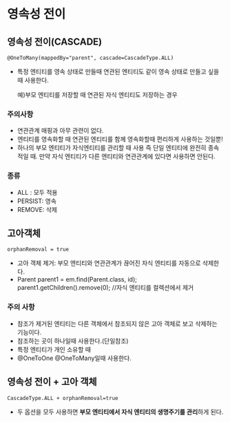 # 영속성 전이

## 영속성 전이(CASCADE)
`@OneToMany(mappedBy="parent", cascade=CascadeType.ALL)`
- 특정 엔티티를 영속 상태로 만들때 연관된 엔티티도 같이 영속 상태로 만들고 싶을 때 사용한다.

  예)부모 엔티티를 저장할 때 연관된 자식 엔티티도 저장하는 경우

### **주의사항**
- 연관관계 매핑과 아무 관련이 없다.
- 엔티티를 영속화할 때 연관된 엔티티를 함께 영속화할때 편리하게 사용하는 것일뿐!
- 하나의 부모 엔티티가 자식엔티티를 관리할 때 사용 즉 단일 엔티티에 완전히 종속적일 때. 만약 자식 엔티티가 다른 엔티티와 연관관계에 있다면 사용하면 안된다.

### 종류
- ALL :  모두 적용
- PERSIST: 영속
- REMOVE: 삭제

## 고아객체
`orphanRemoval = true`

- 고아 객체 제거: 부모 엔티티와 연관관계가 끊어진 자식 엔티티를 자동으로 삭제한다.
- Parent parent1 = em.find(Parent.class, id);
  parent1.getChildren().remove(0);
  //자식 엔티티를 컬렉션에서 제거

### 주의 사항
- 참조가 제거된 엔티티는 다른 객체에서 참조되지 않은 고아 객체로 보고 삭제하는 기능이다.
- 참조하는 곳이 하나일때 사용한다.(단일참조)
- 특정 엔티티가 개인 소유할 때
- @OneToOne @OneToMany일때 사용한다.

## 영속성 전이 + 고아 객체
`CascadeType.ALL + orphanRemoval=true`

- 두 옵션을 모두 사용하면 **부모 엔티티에서 자식 엔티티의 생명주기를 관리**하게 된다.

